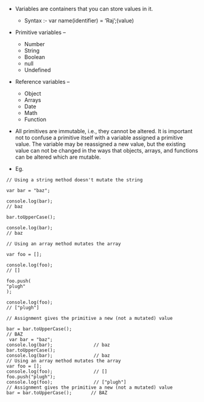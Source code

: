 - Variables are containers that you can store values in it.
    
    - Syntax :- var name(identifier) = ‘Raj’;(value)
      
    
- Primitive variables –
    
    - Number
    - String
    - Boolean
    - null
    - Undefined
      
    
- Reference variables –
    
    - Object
    - Arrays
    - Date
    - Math
    - Function
      
    
- All primitives are immutable, i.e., they cannot be altered. It is important not to confuse a primitive itself with a variable assigned a primitive value. The variable may be reassigned a new value, but the existing value can not be changed in the ways that objects, arrays, and functions can be altered which are mutable. 
- Eg.  

```
// Using a string method doesn't mutate the string

var bar = "baz";

console.log(bar);               
// baz

bar.toUpperCase();

console.log(bar);               
// baz

// Using an array method mutates the array

var foo = [];

console.log(foo);               
// []

foo.push(
"plugh"
);

console.log(foo);               
// ["plugh"]

// Assignment gives the primitive a new (not a mutated) value

bar = bar.toUpperCase();       
// BAZ
 var bar = "baz";  
console.log(bar);               // baz  
bar.toUpperCase();  
console.log(bar);               // baz  
// Using an array method mutates the array  
var foo = [];  
console.log(foo);               // []  
foo.push("plugh");  
console.log(foo);               // ["plugh"]  
// Assignment gives the primitive a new (not a mutated) value  
bar = bar.toUpperCase();       // BAZ
```

